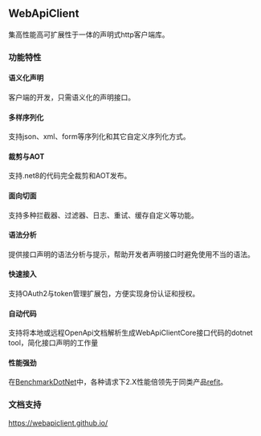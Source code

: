 ## WebApiClient　　　　　　　　　　　　　　　　　
集高性能高可扩展性于一体的声明式http客户端库。

### 功能特性
#### 语义化声明
客户端的开发，只需语义化的声明接口。

#### 多样序列化
支持json、xml、form等序列化和其它自定义序列化方式。

#### 裁剪与AOT
支持.net8的代码完全裁剪和AOT发布。

#### 面向切面
支持多种拦截器、过滤器、日志、重试、缓存自定义等功能。

#### 语法分析
提供接口声明的语法分析与提示，帮助开发者声明接口时避免使用不当的语法。

#### 快速接入
支持OAuth2与token管理扩展包，方便实现身份认证和授权。

#### 自动代码
支持将本地或远程OpenApi文档解析生成WebApiClientCore接口代码的dotnet tool，简化接口声明的工作量

#### 性能强劲
在[BenchmarkDotNet](WebApiClientCore.Benchmarks/results)中，各种请求下2.X性能倍领先于同类产品[refit](https://github.com/reactiveui/refit)。

### 文档支持
https://webapiclient.github.io/
